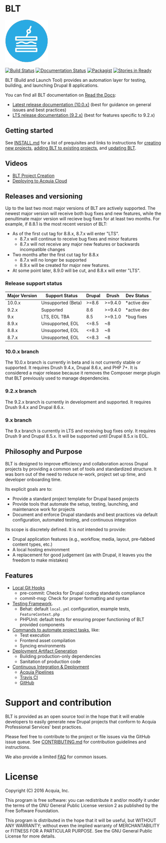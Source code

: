 # BLT

![BLT logo of stylized sandwich](https://github.com/acquia/blt/raw/10.0.x/blt-logo.png)

[![Build Status](https://travis-ci.com/acquia/blt.svg?branch=10.x)](https://travis-ci.com/acquia/blt) [![Documentation Status](https://readthedocs.org/projects/blt/badge/?version=10.x)](http://blt.readthedocs.io/en/10.x/?badge=10.x) [![Packagist](https://img.shields.io/packagist/v/acquia/blt.svg)](https://packagist.org/packages/acquia/blt) [![Stories in Ready](https://badge.waffle.io/acquia/blt.png?label=ready&title=Ready)](http://waffle.io/acquia/blt)

BLT (Build and Launch Tool) provides an automation layer for testing, building, and launching Drupal 8 applications.

You can find all BLT documentation on [Read the Docs](http://blt.readthedocs.io):

* [Latest release documentation (10.0.x)](http://blt.readthedocs.io/en/latest/) (best for guidance on general issues and best practices)
* [LTS release documentation (9.2.x)](http://blt.readthedocs.io/en/stable/) (best for features specific to 9.2.x)

## Getting started

See [INSTALL.md](INSTALL.md) for a list of prequisites and links to instructions for [creating new projects](creating-new-project.md), [adding BLT to existing projects](adding-to-project.md), and [updating BLT](updating-blt.md).

## Videos

* [BLT Project Creation](https://www.youtube.com/watch?v=KBwS0fsmXRs)
* [Deploying to Acquia Cloud](https://www.youtube.com/watch?v=jjnPMvZ2x-c)

## Releases and versioning

Up to the last two most major versions of BLT are actively supported. The newest major version will receive both bug fixes and new features, while the penultimate major version will recieve bug fixes for at least two months. For example, if 8.8.1 is the most recent version of BLT:

* As of the first cut tag for 8.8.x, 8.7.x will enter "LTS".
    * 8.7.x will continue to receive bug fixes and minor features
    * 8.7.x will not receive any major new features or backwards incompatible changes
* Two months after the first cut tag for 8.8.x
    * 8.7.x will no longer be supported
    * 8.9.x will be created for major new features.
* At some point later, 8.9.0 will be cut, and 8.8.x will enter "LTS".

### Release support status

| Major Version | Support Status              | Drupal | Drush          | Dev Status   |
|---------------|-----------------------------|--------|----------------|--------------|
| 10.0.x        | Unsupported (Beta)          | >=8.6  | >=9.4.0        | \*active dev |
| 9.2.x         | Supported                   | 8.6    | >=9.4.0        | \*active dev |
| 9.x           | LTS, EOL TBA                | 8.5    | >=9.1.0        | \*bug fixes  |
| 8.9.x         | Unsupported, EOL            | <=8.5  | ~8             |              |
| 8.8.x         | Unsupported, EOL            | <=8.3  | ~8             |              |
| 8.7.x         | Unsupported, EOL            | <=8.3  | ~8             |              |

### 10.0.x branch

The 10.0.x branch is currently in beta and is not currently stable or supported. It requires Drush 9.4.x, Drupal 8.6.x, and PHP 7+. It is considered a major release because it removes the Composer merge plugin that BLT previously used to manage dependencies.

### 9.2.x branch

The 9.2.x branch is currently in development and supported. It requires Drush 9.4.x and Drupal 8.6.x.

### 9.x branch

The 9.x branch is currently in LTS and receiving bug fixes only. It requires Drush 9 and Drupal 8.5.x. It will be supported until Drupal 8.5.x is EOL.

## Philosophy and Purpose

BLT is designed to improve efficiency and collaboration across Drupal projects by providing a common set of tools and standardized structure. It was born out of the need to reduce re-work, project set up time, and developer onboarding time.

Its explicit goals are to:

* Provide a standard project template for Drupal based projects
* Provide tools that automate the setup, testing, launching, and maintenance work for projects
* Document and enforce Drupal standards and best practices via default configuration, automated testing, and continuous integration

Its scope is discretely defined. It is *not* intended to provide:

* Drupal application features (e.g., workflow, media, layout, pre-fabbed content types, etc.)
* A local hosting environment
* A replacement for good judgement (as with Drupal, it leaves you the freedom to make mistakes)

## Features

* [Local Git Hooks](https://github.com/acquia/blt/tree/9.x/scripts/git-hooks)
    * pre-commit: Checks for Drupal coding standards compliance
    * commit-msg: Check for proper formatting and syntax
* [Testing Framework](https://github.com/acquia/blt/tree/9.x/template/tests).
    * Behat: default `local.yml` configuration, example tests, `FeatureContext.php`
    * PHPUnit: default tests for ensuring proper functioning of BLT provided components
* [Commands to automate project tasks](project-tasks.md), like:
    * Test execution
    * Frontend asset compilation
    * Syncing environments
* [Deployment Artifact Generation](deploy.md)
    * Building production-only dependencies
    * Sanitation of production code
* [Continuous Integration & Deployment](ci.md)
    * [Acquia Pipelines](https://dev.acquia.com/request-invite-acquia-pipelines)
    * [Travis CI](https://travis-ci.com)
    * [GitHub](https://github.com)

# Support and contribution

BLT is provided as an open source tool in the hope that it will enable developers to easily generate new Drupal projects that conform to Acquia Professional Services' best practices.

Please feel free to contribute to the project or file issues via the GitHub issue queue. See [CONTRIBUTING.md](CONTRIBUTING.md) for contribution guidelines and instructions.

We also provide a limited [FAQ](FAQ.md) for common issues.

# License

Copyright (C) 2016 Acquia, Inc.

This program is free software: you can redistribute it and/or modify it under the terms of the GNU General Public License version 2 as published by the Free Software Foundation.

This program is distributed in the hope that it will be useful, but WITHOUT ANY WARRANTY; without even the implied warranty of MERCHANTABILITY or FITNESS FOR A PARTICULAR PURPOSE.  See the GNU General Public License for more details.
